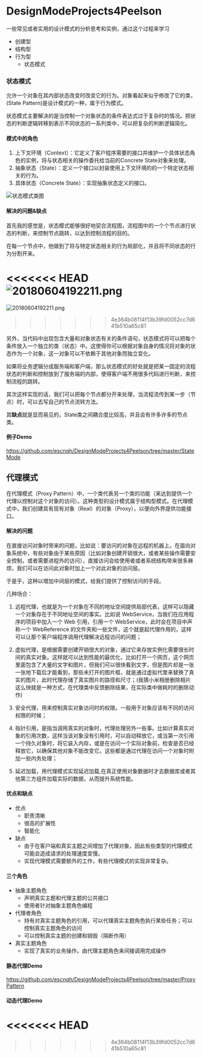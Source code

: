 # DesignModeProjects4Peelson
一些常见或者实用的设计模式的分析思考和实例，通过这个过程来学习

- 创建型
- 结构型
- 行为型
    - 状态模式

### 状态模式
允许一个对象在其内部状态改变时改变它的行为。对象看起来似乎修改了它的类，(State Pattern)是设计模式的一种，属于行为模式。

状态模式主要解决的是当控制一个对象状态的条件表达式过于复杂时的情况。把状态的判断逻辑转移到表示不同状态的一系列类中，可以把复杂的判断逻辑简化。

#### 模式中的角色
1. 上下文环境（Context）：它定义了客户程序需要的接口并维护一个具体状态角色的实例，将与状态相关的操作委托给当前的Concrete State对象来处理。
2. 抽象状态（State）：定义一个接口以封装使用上下文环境的的一个特定状态相关的行为。
3. 具体状态（Concrete State）：实现抽象状态定义的接口。

![状态模式类图](https://img-blog.csdn.net/20160814210128174?watermark/2/text/aHR0cDovL2Jsb2cuY3Nkbi5uZXQv/font/5a6L5L2T/fontsize/400/fill/I0JBQkFCMA==/dissolve/70/gravity/Center)

#### 解决的问题&缺点
首先我的感觉是，状态模式能够很好地契合流程图，流程图中的一个个节点进行状态的判断，来控制节点跳转，以达到控制流程的目的。

在每一个节点中，他做到了将与特定状态相关的行为局部化，并且将不同状态的行为分割开来。


<<<<<<< HEAD
![20180604192211.png](https://github.com/escnqh/DesignModeProjects4Peelson/tree/master/20180604192211.png)
=======
![20180604192211.png](https://github.com/escnqh/DesignModeProjects4Peelson/tree/master/StateMode/20180604192211.png)
>>>>>>> 4e364b08114f13b39fd0052cc7d641b510a65c81

另外，当代码中出现包含大量和对象状态有关的条件语句，状态模式将可以把每个条件放入一个独立的类（状态）中。这使得你可以根据对象自身的情况将对象的状态作为一个对象，这一对象可以不依赖于其他对象而独立变化。

如果将业务逻辑分成服务端和客户端，那么状态模式的好处就是把某一固定的流程状态的判断和控制放到了服务端的内部，使得客户端不用很多代码进行判断，来控制流程的跳转。

其次这样实现的话，我们可以把每个节点都分开来处理，当流程流传到某一步（节点）时，可以去写自己的节点流转方法。

其**缺点**就是显而易见的，State类之间耦合度比较高，并且会有许多许多的节点类。

#### 例子Demo

https://github.com/escnqh/DesignModeProjects4Peelson/tree/master/StateMode

## 代理模式

在代理模式（Proxy Pattern）中，一个类代表另一个类的功能（来达到提供一个代理以控制对这个对象的访问）。这种类型的设计模式属于结构型模式。在代理模式中，我们创建具有现有对象（Real）的对象（Proxy），以便向外界提供功能接口。

#### 解决的问题
在直接访问对象时带来的问题，比如说：要访问的对象在远程的机器上。在面向对象系统中，有些对象由于某些原因（比如对象创建开销很大，或者某些操作需要安全控制，或者需要进程外的访问），直接访问会给使用者或者系统结构带来很多麻烦，我们可以在访问此对象时加上一个对此对象的访问层。

于是乎，这种以增加中间层的模式，给我们提供了控制访问的手段。

几种场合：
1. 远程代理，也就是为一个对象在不同的地址空间提供局部代表，这样可以隐藏一个对象存在于不同地址空间的事实。比如说 WebService，当我们在应用程序的项目中加入一个 Web 引用，引用一个 WebService，此时会在项目中声称一个 WebReference 的文件夹和一些文件，这个就是起代理作用的，这样可以让那个客户端程序调用代理解决远程访问的问题；

2. 虚拟代理，是根据需要创建开销很大的对象，通过它来存放实例化需要很长时间的真实对象。这样就可以达到性能的最优化，比如打开一个网页，这个网页里面包含了大量的文字和图片，但我们可以很快看到文字，但是图片却是一张一张地下载后才能看到，那些未打开的图片框，就是通过虚拟代里来替换了真实的图片，此时代理存储了真实图片的路径和尺寸；(我猜小米相册删除相片这么快就是一种方式，在代理类中反馈删除结果，在实际类中做耗时的删除动作)

3. 安全代理，用来控制真实对象访问时的权限。一般用于对象应该有不同的访问权限的时候；

4. 指针引用，是指当调用真实的对象时，代理处理另外一些事。比如计算真实对象的引用次数，这样当该对象没有引用时，可以自动释放它，或当第一次引用一个持久对象时，将它装入内存，或是在访问一个实际对象前，检查是否已经释放它，以确保其他对象不能改变它。这些都是通过代理在访问一个对象时附加一些内务处理；

5. 延迟加载，用代理模式实现延迟加载,在真正使用对象数据时才去数据库或者其他第三方组件加载实际的数据，从而提升系统性能。

#### 优点和缺点
- 优点
    - 职责清晰
    - 很高的扩展性
    - 智能化
- 缺点
    - 由于在客户端和真实主题之间增加了代理对象，因此有些类型的代理模式可能会造成请求的处理速度变慢。
    - 实现代理模式需要额外的工作，有些代理模式的实现非常复杂。

#### 三个角色
- 抽象主题角色
    - 声明真实主题和代理主题的公共接口
    - 使用者针对抽象主题角色编程
- 代理者角色
    - 持有对真实主题角色的引用，可以代理真实主题角色执行某些任务；可以控制真实主题角色的访问
    - 可以控制真实主题的创建和销毁（隔断作用）
- 真实主题角色
    - 实现了真实的业务操作。由代理主题角色来间接调用完成操作

#### 静态代理Demo
https://github.com/escnqh/DesignModeProjects4Peelson/tree/master/ProxyPattern

#### 动态代理Demo

<<<<<<< HEAD
=======

>>>>>>> 4e364b08114f13b39fd0052cc7d641b510a65c81
